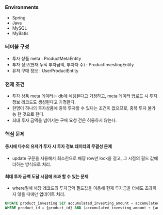 ### Environments
- Spring
- Java
- MySQL
- MyBatis

### 테이블 구성
- 투자 상품 meta : ProductMetaEntity
- 투자 정보(현재 누적 투자금액, 투자자 수) : ProductInvestingEntity
- 유저 구매 정보 : UserProductEntity

### 전제 조건
- 투자 상품 meta 데이터는 db에 세팅된다고 가정하고, meta 데이터 업로드 시 투자정보 레코드도 생성된다고 가정한다.
- 한명이 하나의 투자상품에 중복 투자할 수 있다는 조건이 없으므로, 중복 투자 불가능 한 것으로 한다.
- 최대 투자 금액을 넘어서는 구매 요청 건은 허용하지 않는다.

### 핵심 문제
#### 동시에 다수의 유저가 투자 시 투자 정보 데이터의 무결성 문제  
- update 구문을 사용해서 최소한으로 해당 row만 lock을 걸고, 그 시점의 필드 값에 더하는 방식으로 처리.
#### 최대 투자 금액 도달 시점에 초과 할 수 있는 문제
- where절에 해당 레코드의 투자금액 필드값을 이용해 현재 투자금을 더해도 초과하지 않을 때에만 업데이트 처리.
```sql
UPDATE product_investing SET accumulated_investing_amount = accumulated_investing_amount + {add_investing_amount}, investing_user_count = investing_user_count + 1 
WHERE product_id = {product_id} AND (accumulated_investing_amount + {add_investing_amount}) <= {total_investing_amount}
```